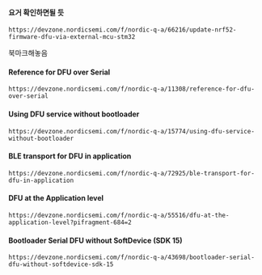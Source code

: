 #### 요거 확인하면될 듯

```
https://devzone.nordicsemi.com/f/nordic-q-a/66216/update-nrf52-firmware-dfu-via-external-mcu-stm32
```

북마크해놓음



#### Reference for DFU over Serial

```
https://devzone.nordicsemi.com/f/nordic-q-a/11308/reference-for-dfu-over-serial
```



#### Using DFU service without bootloader

```
https://devzone.nordicsemi.com/f/nordic-q-a/15774/using-dfu-service-without-bootloader
```



#### BLE transport for DFU in application

```
https://devzone.nordicsemi.com/f/nordic-q-a/72925/ble-transport-for-dfu-in-application
```



#### DFU at the Application level

```
https://devzone.nordicsemi.com/f/nordic-q-a/55516/dfu-at-the-application-level?pifragment-684=2
```



#### Bootloader Serial DFU without SoftDevice (SDK 15)

```
https://devzone.nordicsemi.com/f/nordic-q-a/43698/bootloader-serial-dfu-without-softdevice-sdk-15
```



